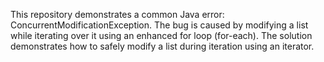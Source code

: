 This repository demonstrates a common Java error: ConcurrentModificationException. The bug is caused by modifying a list while iterating over it using an enhanced for loop (for-each). The solution demonstrates how to safely modify a list during iteration using an iterator.